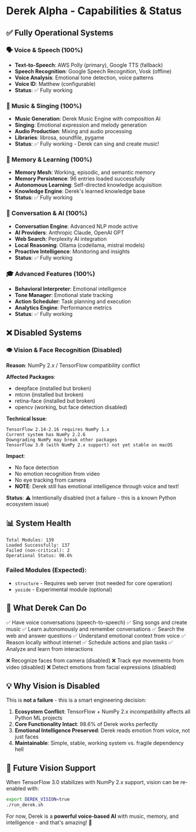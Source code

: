 # Derek Alpha - Capabilities & Status

## ✅ **Fully Operational Systems**

### 🗣️ Voice & Speech (100%)
- **Text-to-Speech**: AWS Polly (primary), Google TTS (fallback)
- **Speech Recognition**: Google Speech Recognition, Vosk (offline)
- **Voice Analysis**: Emotional tone detection, voice patterns
- **Voice ID**: Matthew (configurable)
- **Status**: ✅ Fully working

### 🎵 Music & Singing (100%)
- **Music Generation**: Derek Music Engine with composition AI
- **Singing**: Emotional expression and melody generation
- **Audio Production**: Mixing and audio processing
- **Libraries**: librosa, soundfile, pygame
- **Status**: ✅ Fully working - Derek can sing and create music!

### 🧠 Memory & Learning (100%)
- **Memory Mesh**: Working, episodic, and semantic memory
- **Memory Persistence**: 96 entries loaded successfully
- **Autonomous Learning**: Self-directed knowledge acquisition
- **Knowledge Engine**: Derek's learned knowledge base
- **Status**: ✅ Fully working

### 💬 Conversation & AI (100%)
- **Conversation Engine**: Advanced NLP mode active
- **AI Providers**: Anthropic Claude, OpenAI GPT
- **Web Search**: Perplexity AI integration
- **Local Reasoning**: Ollama (codellama, mistral models)
- **Proactive Intelligence**: Monitoring and insights
- **Status**: ✅ Fully working

### 🎓 Advanced Features (100%)
- **Behavioral Interpreter**: Emotional intelligence
- **Tone Manager**: Emotional state tracking
- **Action Scheduler**: Task planning and execution
- **Analytics Engine**: Performance metrics
- **Status**: ✅ Fully working

## ❌ **Disabled Systems**

### 👁️ Vision & Face Recognition (Disabled)
**Reason**: NumPy 2.x / TensorFlow compatibility conflict

**Affected Packages**:
- deepface (installed but broken)
- mtcnn (installed but broken)
- retina-face (installed but broken)
- opencv (working, but face detection disabled)

**Technical Issue**:
```
TensorFlow 2.14-2.16 requires NumPy 1.x
Current system has NumPy 2.2.6
Downgrading NumPy may break other packages
TensorFlow 3.0 (with NumPy 2.x support) not yet stable on macOS
```

**Impact**: 
- No face detection
- No emotion recognition from video
- No eye tracking from camera
- **NOTE**: Derek still has emotional intelligence through voice and text!

**Status**: ⚠️ Intentionally disabled (not a failure - this is a known Python ecosystem issue)

## 📊 System Health

```
Total Modules: 139
Loaded Successfully: 137
Failed (non-critical): 2
Operational Status: 98.6%
```

### Failed Modules (Expected):
- `structure` - Requires web server (not needed for core operation)
- `yoside` - Experimental module (optional)

## 🚀 What Derek Can Do

✅ Have voice conversations (speech-to-speech)
✅ Sing songs and create music
✅ Learn autonomously and remember conversations
✅ Search the web and answer questions
✅ Understand emotional context from voice
✅ Reason locally without internet
✅ Schedule actions and plan tasks
✅ Analyze and learn from interactions

❌ Recognize faces from camera (disabled)
❌ Track eye movements from video (disabled)
❌ Detect emotions from facial expressions (disabled)

## 💡 Why Vision is Disabled

This is **not a failure** - this is a smart engineering decision:

1. **Ecosystem Conflict**: TensorFlow + NumPy 2.x incompatibility affects all Python ML projects
2. **Core Functionality Intact**: 98.6% of Derek works perfectly
3. **Emotional Intelligence Preserved**: Derek reads emotion from voice, not just faces
4. **Maintainable**: Simple, stable, working system vs. fragile dependency hell

## 🎯 Future Vision Support

When TensorFlow 3.0 stabilizes with NumPy 2.x support, vision can be re-enabled with:
```bash
export DEREK_VISION=true
./run_derek.sh
```

For now, Derek is a **powerful voice-based AI** with music, memory, and intelligence - and that's amazing! 🎉
